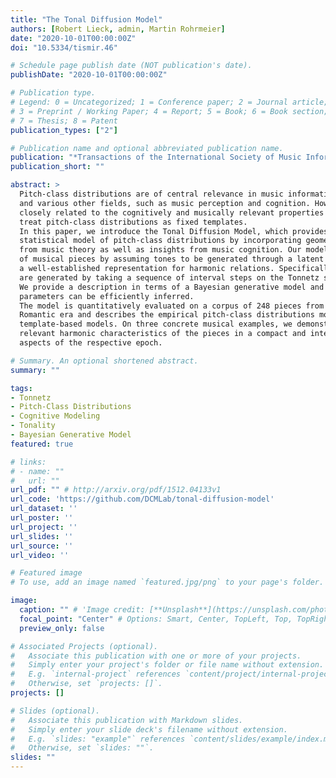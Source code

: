 ```yaml
---
title: "The Tonal Diffusion Model"
authors: [Robert Lieck, admin, Martin Rohrmeier]
date: "2020-10-01T00:00:00Z"
doi: "10.5334/tismir.46"

# Schedule page publish date (NOT publication's date).
publishDate: "2020-10-01T00:00:00Z"

# Publication type.
# Legend: 0 = Uncategorized; 1 = Conference paper; 2 = Journal article;
# 3 = Preprint / Working Paper; 4 = Report; 5 = Book; 6 = Book section;
# 7 = Thesis; 8 = Patent
publication_types: ["2"]

# Publication name and optional abbreviated publication name.
publication: "*Transactions of the International Society of Music Information Retrieval, 3*(1), 153-164"
publication_short: ""

abstract: > 
  Pitch-class distributions are of central relevance in music information retrieval, computational musicology
  and various other fields, such as music perception and cognition. However, despite their structure being
  closely related to the cognitively and musically relevant properties of a piece, many existing approaches
  treat pitch-class distributions as fixed templates.
  In this paper, we introduce the Tonal Diffusion Model, which provides a more structured and interpretable
  statistical model of pitch-class distributions by incorporating geometric and algebraic structures known
  from music theory as well as insights from music cognition. Our model explains the pitch-class distributions
  of musical pieces by assuming tones to be generated through a latent cognitive process on the Tonnetz,
  a well-established representation for harmonic relations. Specifically, we assume that all tones in a piece
  are generated by taking a sequence of interval steps on the Tonnetz starting from a unique tonal origin.
  We provide a description in terms of a Bayesian generative model and show how the latent variables and
  parameters can be efficiently inferred.
  The model is quantitatively evaluated on a corpus of 248 pieces from the Baroque, Classical, and
  Romantic era and describes the empirical pitch-class distributions more accurately than conventional
  template-based models. On three concrete musical examples, we demonstrate that our model captures
  relevant harmonic characteristics of the pieces in a compact and interpretable way, also reflecting stylistic
  aspects of the respective epoch.

# Summary. An optional shortened abstract.
summary: ""

tags:
- Tonnetz
- Pitch-Class Distributions
- Cognitive Modeling
- Tonality
- Bayesian Generative Model
featured: true

# links:
# - name: ""
#   url: ""
url_pdf: "" # http://arxiv.org/pdf/1512.04133v1
url_code: 'https://github.com/DCMLab/tonal-diffusion-model'
url_dataset: ''
url_poster: ''
url_project: ''
url_slides: ''
url_source: ''
url_video: ''

# Featured image
# To use, add an image named `featured.jpg/png` to your page's folder.

image:
  caption: "" # 'Image credit: [**Unsplash**](https://unsplash.com/photos/jdD8gXaTZsc)'
  focal_point: "Center" # Options: Smart, Center, TopLeft, Top, TopRight, Left, Right, BottomLeft, Bottom, BottomRight
  preview_only: false

# Associated Projects (optional).
#   Associate this publication with one or more of your projects.
#   Simply enter your project's folder or file name without extension.
#   E.g. `internal-project` references `content/project/internal-project/index.md`.
#   Otherwise, set `projects: []`.
projects: []

# Slides (optional).
#   Associate this publication with Markdown slides.
#   Simply enter your slide deck's filename without extension.
#   E.g. `slides: "example"` references `content/slides/example/index.md`.
#   Otherwise, set `slides: ""`.
slides: ""
---
```


